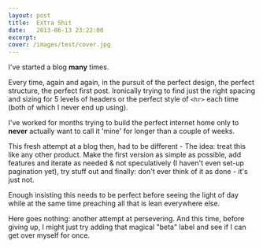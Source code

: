 ```yaml
---
layout: post
title:  Extra Shit
date:   2013-06-13 23:22:00
excerpt:
cover: /images/test/cover.jpg
---
```


I've started a blog __many__ times.

Every time, again and again, in the pursuit of the perfect design, the perfect structure, the perfect first post. Ironically trying to find just the right spacing and sizing for 5 levels of headers or the perfect style of ```<hr>``` each time (both of which I never end up using).

I've worked for months trying to build the perfect internet home only to __never__ actually want to call it 'mine' for longer than a couple of weeks.

This fresh attempt at a blog then, had to be different - The idea: treat this like any other product. Make the first version as simple as possible, add features and iterate as needed & not speculatively (I haven't even set-up pagination yet), try stuff out and finally: don't ever think of it as done - it's just not.

Enough insisting this needs to be perfect before seeing the light of day while at the same time preaching all that is lean everywhere else.

Here goes nothing: another attempt at persevering. And this time, before giving up, I might just try adding that magical "beta" label and see if I can get over myself for once.
